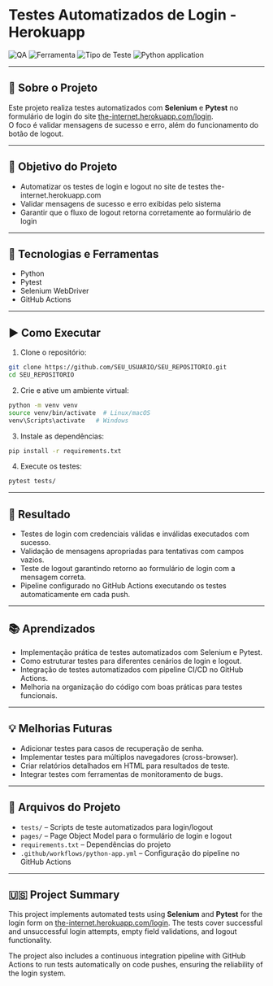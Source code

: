 # Testes Automatizados de Login - Herokuapp

![QA](https://img.shields.io/badge/Testes-Automação-blue)
![Ferramenta](https://img.shields.io/badge/Selenium-Python-green)
![Tipo de Teste](https://img.shields.io/badge/Testes-Funcional-lightgrey)
![Python application](https://github.com/celiapaivab/qa-login-selenium-internet/actions/workflows/python-app.yml/badge.svg?branch=main)

---

## 📌 Sobre o Projeto

Este projeto realiza testes automatizados com **Selenium** e **Pytest**  no formulário de login do site [the-internet.herokuapp.com/login](https://the-internet.herokuapp.com/login).  
O foco é validar mensagens de sucesso e erro, além do funcionamento do botão de logout.

---

## 🎯 Objetivo do Projeto

- Automatizar os testes de login e logout no site de testes the-internet.herokuapp.com  
- Validar mensagens de sucesso e erro exibidas pelo sistema  
- Garantir que o fluxo de logout retorna corretamente ao formulário de login  

---

## 🔧 Tecnologias e Ferramentas

- Python
- Pytest
- Selenium WebDriver
- GitHub Actions

---

## ▶️ Como Executar

1. Clone o repositório:

```bash
git clone https://github.com/SEU_USUARIO/SEU_REPOSITORIO.git
cd SEU_REPOSITORIO
```

2. Crie e ative um ambiente virtual:

```bash
python -m venv venv
source venv/bin/activate  # Linux/macOS
venv\Scripts\activate   # Windows
```

3. Instale as dependências:

```bash
pip install -r requirements.txt
```

4. Execute os testes:

```bash
pytest tests/
```

---

## 🧾 Resultado

- Testes de login com credenciais válidas e inválidas executados com sucesso.  
- Validação de mensagens apropriadas para tentativas com campos vazios.  
- Teste de logout garantindo retorno ao formulário de login com a mensagem correta.  
- Pipeline configurado no GitHub Actions executando os testes automaticamente em cada push.

---

## 📚 Aprendizados

- Implementação prática de testes automatizados com Selenium e Pytest.  
- Como estruturar testes para diferentes cenários de login e logout.  
- Integração de testes automatizados com pipeline CI/CD no GitHub Actions.  
- Melhoria na organização do código com boas práticas para testes funcionais.

---

## 💡 Melhorias Futuras

- Adicionar testes para casos de recuperação de senha.  
- Implementar testes para múltiplos navegadores (cross-browser).  
- Criar relatórios detalhados em HTML para resultados de teste.  
- Integrar testes com ferramentas de monitoramento de bugs.

---

## 📂 Arquivos do Projeto

- `tests/` – Scripts de teste automatizados para login/logout  
- `pages/` – Page Object Model para o formulário de login e logout  
- `requirements.txt` – Dependências do projeto  
- `.github/workflows/python-app.yml` – Configuração do pipeline no GitHub Actions  

---

## 🇺🇸 Project Summary

This project implements automated tests using **Selenium** and **Pytest** for the login form on [the-internet.herokuapp.com/login](https://the-internet.herokuapp.com/login). The tests cover successful and unsuccessful login attempts, empty field validations, and logout functionality.  

The project also includes a continuous integration pipeline with GitHub Actions to run tests automatically on code pushes, ensuring the reliability of the login system.
